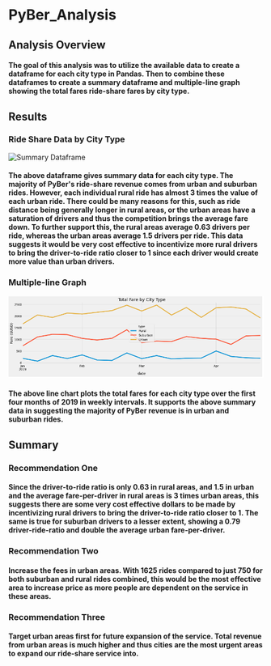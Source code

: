 # PyBer_Analysis

## Analysis Overview

#### The goal of this analysis was to utilize the available data to create a dataframe for each city type in Pandas. Then to combine these dataframes to create a summary dataframe and multiple-line graph showing the total fares ride-share fares by city type. 

## Results

### Ride Share Data by City Type

![Summary Dataframe](/Resources/Summary_df.pmng)

#### The above dataframe gives summary data for each city type. The majority of PyBer's ride-share revenue comes from urban and suburban rides. However, each individual rural ride has almost 3 times the value of each urban ride. There could be many reasons for this, such as ride distance being generally longer in rural areas, or the urban areas have a saturation of drivers and thus the competition brings the average fare down. To further support this, the rural areas average 0.63 drivers per ride, whereas the urban areas average 1.5 drivers per ride. This data suggests it would be very cost effective to incentivize more rural drivers to bring the driver-to-ride ratio closer to 1 since each driver would create more value than urban drivers.

### Multiple-line Graph

![Multiple line Chart](/Resources/chart.png)

#### The above line chart plots the total fares for each city type over the first four months of 2019 in weekly intervals. It supports the above summary data in suggesting the majority of PyBer revenue is in urban and suburban rides. 

## Summary

### Recommendation One

#### Since the driver-to-ride ratio is only 0.63 in rural areas, and 1.5 in urban and the average fare-per-driver in rural areas is 3 times urban areas, this suggests there are some very cost effective dollars to be made by incentivizing rural drivers to bring the driver-to-ride ratio closer to 1. The same is true for suburban drivers to a lesser extent, showing a 0.79 driver-ride-ratio and double the average urban fare-per-driver.

### Recommendation Two

#### Increase the fees in urban areas. With 1625 rides compared to just 750 for both suburban and rural rides combined, this would be the most effective area to increase price as more people are dependent on the service in these areas.

### Recommendation Three

#### Target urban areas first for future expansion of the service. Total revenue from urban areas is much higher and thus cities are the most urgent areas to expand our ride-share service into.